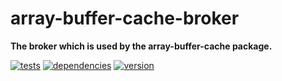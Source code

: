# array-buffer-cache-broker

**The broker which is used by the array-buffer-cache package.**

[![tests](https://img.shields.io/travis/chrisguttandin/array-buffer-cache-broker/master.svg?style=flat-square)](https://travis-ci.org/chrisguttandin/array-buffer-cache-broker)
[![dependencies](https://img.shields.io/david/chrisguttandin/array-buffer-cache-broker.svg?style=flat-square)](https://www.npmjs.com/package/array-buffer-cache-broker)
[![version](https://img.shields.io/npm/v/array-buffer-cache-broker.svg?style=flat-square)](https://www.npmjs.com/package/array-buffer-cache-broker)
